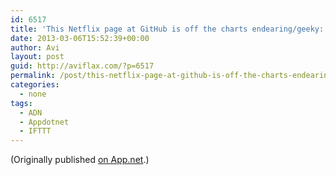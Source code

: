 ```yaml
---
id: 6517
title: 'This Netflix page at GitHub is off the charts endearing/geeky: http://netflix.github.com #tw #fb'
date: 2013-03-06T15:52:39+00:00
author: Avi
layout: post
guid: http://aviflax.com/?p=6517
permalink: /post/this-netflix-page-at-github-is-off-the-charts-endearinggeeky-httpnetflix-github-com-tw-fb/
categories:
  - none
tags:
  - ADN
  - Appdotnet
  - IFTTT
---
```

(Originally published [on App.net](http://alpha.app.net/aviflax/post/3578237).)